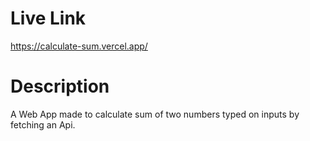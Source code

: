 # Live Link 

https://calculate-sum.vercel.app/

# Description 

A Web App made to calculate sum of two numbers typed on inputs by fetching an Api.
